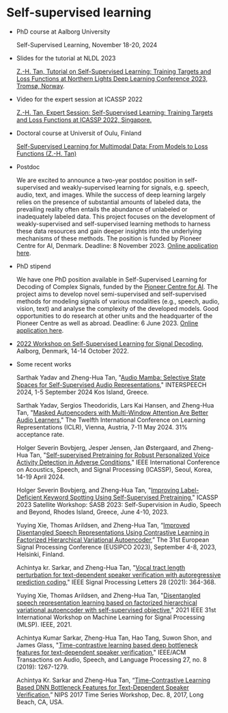 # Self-supervised learning
- PhD course at Aalborg University

  Self-Supervised Learning, November 18-20, 2024

- Slides for the tutorial at NLDL 2023

    [Z.-H. Tan, Tutorial on Self-Supervised Learning: Training Targets and Loss Functions at Northern Lights Deep Learning Conference 2023, Tromsø, Norway](https://github.com/zhenghuatan/self-supervised-learning/blob/main/20230109_NLDL_Tutorial_Tan.pdf).

- Video for the expert session at ICASSP 2022

    [Z.-H. Tan, Expert Session: Self-Supervised Learning: Training Targets and Loss Functions at ICASSP 2022, Singapore.](https://rc.signalprocessingsociety.org/conferences/icassp-2022/SPSICASSP22VID1969.html) 

- Doctoral course at Universit of Oulu, Finland

    [Self-Supervised Learning for Multimodal Data: From Models to Loss Functions (Z.-H. Tan)](https://www.oulu.fi/en/events/doctoral-course-self-supervised-learning-multimodal-data-models-loss-functions)

- Postdoc

    We are excited to announce a two-year postdoc position in self-supervised and weakly-supervised learning for signals, e.g. speech, audio, text, and images. While the success of deep learning largely relies on the presence of substantial amounts of labeled data, the prevailing reality often entails the abundance of unlabeled or inadequately labeled data. This project focuses on the development of weakly-supervised and self-supervised learning methods to harness these data resources and gain deeper insights into the underlying mechanisms of these methods. The position is funded by Pioneer Centre for AI, Denmark. Deadline: 8 November 2023. [Online application here](https://www.vacancies.aau.dk/scientific-positions/show-vacancy?vacancyId=1215017).
  
- PhD stipend

    We have one PhD position available in Self-Supervised Learning for Decoding of Complex Signals, funded by the [Pioneer Centre for AI](aicentre.dk). The project aims to develop novel semi-supervised and self-supervised methods for modeling signals of various modalities (e.g., speech, audio, vision, text) and analyse the complexity of the developed models. Good opportunities to do research at other units and the headquarter of the Pioneer Centre as well as abroad.
Deadline: 6 June 2023. [Online application here](https://www.vacancies.aau.dk/phd-positions/show-vacancy?vacancyId=1210410). 

- [2022 Workshop on Self-Supervised Learning for Signal Decoding](https://www.es.aau.dk/2022-workshop-on-self-supervised-learning-for-signal-decoding-e43083), Aalborg, Denmark, 14-14 October 2022. 

- Some recent works

    Sarthak Yadav and Zheng-Hua Tan, "[Audio Mamba: Selective State Spaces for Self-Supervised Audio Representations](https://arxiv.org/pdf/2406.02178)," INTERSPEECH 2024, 1-5 September 2024 Kos Island, Greece.
  
    Sarthak Yadav, Sergios Theodoridis, Lars Kai Hansen, and Zheng-Hua Tan, "[Masked Autoencoders with Multi-Window Attention Are Better Audio Learners](https://arxiv.org/pdf/2306.00561.pdf),"  The Twelfth International Conference on Learning Representations (ICLR), Vienna, Austria, 7-11 May 2024. 31% acceptance rate.
    
    Holger Severin Bovbjerg, Jesper Jensen, Jan Østergaard, and Zheng-Hua Tan, "[Self-supervised Pretraining for Robust Personalized Voice Activity Detection in Adverse Conditions](https://arxiv.org/pdf/2312.16613.pdf)," IEEE International Conference on Acoustics, Speech, and Signal Processing (ICASSP), Seoul, Korea, 14-19 April 2024.

    Holger Severin Bovbjerg, and Zheng-Hua Tan, "[Improving Label-Deficient Keyword Spotting Using Self-Supervised Pretraining](https://arxiv.org/pdf/2210.01703.pdf)," ICASSP 2023 Satellite Workshop: SASB 2023: Self-Supervision in Audio, Speech and Beyond, Rhodes Island, Greece, June 4-10, 2023.

    Yuying Xie, Thomas Arildsen, and Zheng-Hua Tan, “[Improved Disentangled Speech Representations Using Contrastive Learning in Factorized Hierarchical Variational Autoencoder](https://browse.arxiv.org/pdf/2211.08191.pdf),” The 31st European Signal Processing Conference (EUSIPCO 2023), September 4-8, 2023, Helsinki, Finland.

    Achintya kr. Sarkar, and Zheng-Hua Tan, "[Vocal tract length perturbation for text-dependent speaker verification with autoregressive prediction coding](https://ieeexplore.ieee.org/abstract/document/9339931)," IEEE Signal Processing Letters 28 (2021): 364-368.

    Yuying Xie, Thomas Arildsen, and Zheng-Hua Tan, "[Disentangled speech representation learning based on factorized hierarchical variational autoencoder with self-supervised objective](https://browse.arxiv.org/pdf/2204.02166.pdf)," 2021 IEEE 31st International Workshop on Machine Learning for Signal Processing (MLSP). IEEE, 2021.

    Achintya Kumar Sarkar, Zheng-Hua Tan, Hao Tang, Suwon Shon, and James Glass, "[Time-contrastive learning based deep bottleneck features for text-dependent speaker verification](https://arxiv.org/pdf/1905.04554.pdf)," IEEE/ACM Transactions on Audio, Speech, and Language Processing 27, no. 8 (2019): 1267-1279.

    Achintya Kr. Sarkar and Zheng-Hua Tan, “[Time-Contrastive Learning Based DNN Bottleneck Features for Text-Dependent Speaker Verification](https://browse.arxiv.org/pdf/1704.02373v1.pdf),” NIPS 2017 Time Series Workshop, Dec. 8, 2017, Long Beach, CA, USA. 

